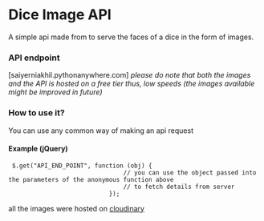 # Dice Image API
A simple api made from to serve the faces of a dice in the form of images.

### API endpoint
[saiyerniakhil.pythonanywhere.com]
_please do note that both the images and the API is hosted on a free tier thus, low speeds (the images available might be improved in future)_ 

### How to use it?
You can use any common way of making an api request

  #### Example (jQuery)
  ```
   $.get("API_END_POINT", function (obj) {
                                  // you can use the object passed into the parameters of the anonymous function above
                                  // to fetch details from server
                              });
  ```
all the images were hosted on [cloudinary](www.cloudinary.com)
